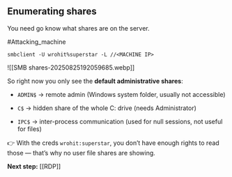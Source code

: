 ## Enumerating shares

You need go know what shares are on the server.

#Attacking_machine 
```
smbclient -U wrohit%superstar -L //<MACHINE IP>
```

![[SMB shares-20250825192059685.webp]]

So right now you only see the **default administrative shares**:

- `ADMIN$` → remote admin (Windows system folder, usually not accessible)
    
- `C$` → hidden share of the whole C: drive (needs Administrator)
    
- `IPC$` → inter-process communication (used for null sessions, not useful for files)
    

👉 With the creds `wrohit:superstar`, you don’t have enough rights to read those — that’s why no user file shares are showing.


**Next step:** [[RDP]]

